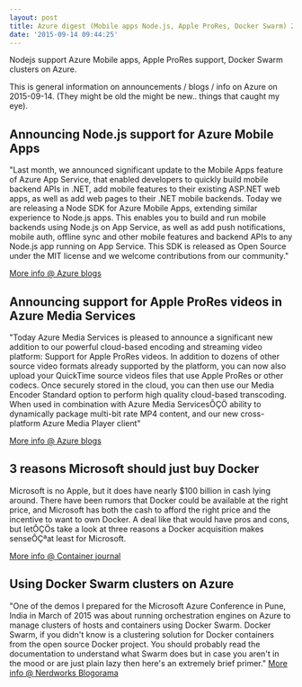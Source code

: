 ```yaml
---
layout: post
title: Azure digest (Mobile apps Node.js, Apple ProRes, Docker Swarm) 2015-09-14
date: '2015-09-14 09:44:25'
---
```


Nodejs support Azure Mobile apps, Apple ProRes support, Docker Swarm clusters on Azure.

This is general information on announcements / blogs / info on Azure on 2015-09-14. (They might be old the might be new.. things that caught my eye).

## Announcing Node.js support for Azure Mobile Apps

"Last month, we announced significant update to the Mobile Apps feature of Azure App Service, that enabled developers to quickly build mobile backend APIs in .NET, add mobile features to their existing ASP.NET web apps, as well as add web pages to their .NET mobile backends. Today we are releasing a Node SDK for Azure Mobile Apps, extending similar experience to Node.js apps. This enables you to build and run mobile backends using Node.js on App Service, as well as add push notifications, mobile auth, offline sync and other mobile features and backend APIs to any Node.js app running on App Service. This SDK is released as Open Source under the MIT license and we welcome contributions from our community."

[More info @ Azure blogs](http://azure.microsoft.com/en-us/blog/announcing-node-for-azure-mobile-apps/)

## Announcing support for Apple ProRes videos in Azure Media Services

"Today Azure Media Services is pleased to announce a significant new addition to our powerful cloud-based encoding and streaming video platform: Support for Apple ProRes videos. In addition to dozens of other source video formats already supported by the platform, you can now also upload your QuickTime source videos files that use Apple ProRes or other codecs. Once securely stored in the cloud, you can then use our Media Encoder Standard option to perform high quality cloud-based transcoding. When used in combination with Azure Media ServicesÔÇÖ ability to dynamically package multi-bit rate MP4 content, and our new cross-platform Azure Media Player client"

[More info @ Azure blogs](http://azure.microsoft.com/en-us/blog/announcing-support-for-apple-prores-videos-in-azure-media-services/)

## 3 reasons Microsoft should just buy Docker
Microsoft is no Apple, but it does have nearly $100 billion in cash lying around. There have been rumors that Docker could be available at the right price, and Microsoft has both the cash to afford the right price and the incentive to want to own Docker. A deal like that would have pros and cons, but letÔÇÖs take a look at three reasons a Docker acquisition makes senseÔÇªat least for Microsoft.

[More info @ Container journal](http://containerjournal.com/2015/07/14/3-reasons-microsoft-should-just-buy-docker/)

## Using Docker Swarm clusters on Azure
"One of the demos I prepared for the Microsoft Azure Conference in Pune, India in March of 2015 was about running orchestration engines on Azure to manage clusters of hosts and containers using Docker Swarm. Docker Swarm, if you didn't know is a clustering solution for Docker containers from the open source Docker project. You should probably read the documentation to understand what Swarm does but in case you aren't in the mood or are just plain lazy then here's an extremely brief primer."
[More info @ Nerdworks Blogorama](http://blogorama.nerdworks.in/using-docker-swarm-clusters-on-azure/)